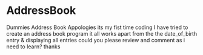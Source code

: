 # AddressBook
Dummies Address Book
Appologies its my fist time coding
I have tried to create an address book program
it all works apart from the the date_of_birth entry & displaying all entries
could you please review and comment as i need to learn?
thanks
